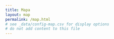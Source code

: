 ```yaml
---
title: Mapa
layout: map
permalink: /map.html
# see _data/config-map.csv for display options
# do not add content to this file
---
```

